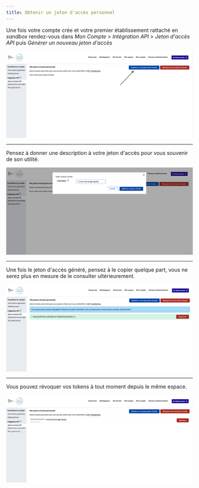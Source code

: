 ```yaml
---
title: Obtenir un jeton d'accès personnel
---
```


Une fois votre compte crée et votre premier établissement rattaché en *sandbox* rendez-vous dans *Mon Compte* > *Intégration API* > *Jeton d'accès API* puis *Générer un nouveau jeton d'accès*

![access-token-generate.png](../../../static/img/access-token-generate.png)

---

Pensez à donner une description à votre jeton d'accès pour vous souvenir de son utilité.

![access-token-description.png](../../../static/img/access-token-description.png)

---

Une fois le jeton d'accès généré, pensez à le copier quelque part, vous ne serez plus en mesure de le consulter ultérieurement.


![access-token-copy.png](../../../static/img/access-token-copy.png)

---

Vous pouvez révoquer vos tokens à tout moment depuis le même espace.

![access-token-list.png](../../../static/img/access-token-list.png)

